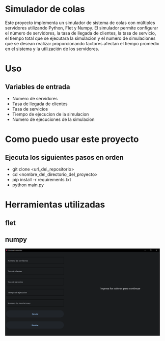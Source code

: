# Simulador de colas

Este proyecto implementa un simulador de sistema de colas con múltiples servidores utilizando Python, Flet y Numpy. El simulador permite configurar el número de servidores, la tasa de llegada de clientes, la tasa de servicio, el tiempo total que se ejecutara la simulacion y el numero de simulaciones que se desean realizar proporcionando factores afectan el tiempo promedio en el sistema y la utilización de los servidores.

# Uso

## Variables de entrada
 - Numero de servidores
 - Tasa de llegada de clientes
 - Tasa de servicios
 - Tiempo de ejecucion de la simulacion
 - Numero de ejecuciones de la simulacion

 # Como puedo usar este proyecto

 ## Ejecuta los siguientes pasos en orden

- git clone <url_del_repositorio>
- cd <nombre_del_directorio_del_proyecto>
- pip install -r requirements.txt
- python main.py


# Herramientas utilizadas

## flet
## numpy

![alt text](image.png)